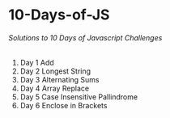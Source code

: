 # 10-Days-of-JS 

###### Solutions to 10 Days of Javascript Challenges

1. Day 1 Add
2. Day 2 Longest String
3. Day 3 Alternating Sums 
4. Day 4 Array Replace
5. Day 5 Case Insensitive Pallindrome
6. Day 6 Enclose in Brackets
